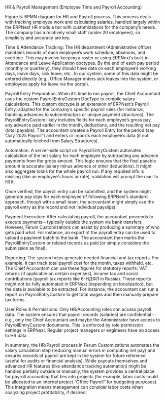 HR & Payroll Management (Employee Time and Payroll Accounting)

 Figure 5: BPMN diagram for HR and Payroll process. This process deals with tracking employee work and calculating salaries, handled largely within the ERPNext HR module but with customizations for the company’s needs. The company has a relatively small staff (under 20 employees), so simplicity and accuracy are key.

Time & Attendance Tracking: The HR department (Administrative office) maintains records of each employee’s work schedule, absences, and overtime. This may involve keeping a roster or using ERPNext’s built-in Attendance and Leave Application doctypes. By the  end of each pay period (monthly or quarterly), they should have data on each employee’s working days, leave days, sick leave, etc.. In our system, some of this data might be entered directly (e.g., Office Manager enters sick leaves into the system, or employees apply for leave via the portal).

Payroll Entry Preparation: When it’s time to run payroll, the Chief Accountant uses the custom PayrollEntryCustom DocType to compile salary calculations. This custom doctype is an extension of ERPNext’s Payroll Entry, adapted for the company’s specific payroll rules (for instance, handling advances to subcontractors or unique payment structures). The PayrollEntryCustom likely includes fields for each employee’s gross pay, any advance paid earlier in the month, deductions, and the resulting net pay (total payable). The accountant creates a Payroll Entry for the period (say “July 2025 Payroll”) and enters or imports each employee’s data (if not automatically fetched from Salary Structures).

Automation: A server-side script on PayrollEntryCustom automates calculation of the net salary for each employee by subtracting any advance payments from the gross amount. This logic ensures that the final payable amount is accurate (salary minus advance or other deductions). It might also aggregate totals for the whole payroll run. If any required info is missing (like an employee’s hours or rate), validation will prompt the user to fill it.

Once verified, the payroll entry can be submitted, and the system might generate pay slips for each employee (if following ERPNext’s standard approach, though with a small team, the accountant might simply use the payroll entry as the record and not individual payslips).

Payment Execution: After calculating payroll, the accountant proceeds to execute payments – typically outside the system via bank transfers. However, Ferum Customizations can assist by producing a summary of who gets paid what. For instance, an export of the payroll entry can be used to upload a payment batch to the bank. The accountant then marks the PayrollEntryCustom or related records as paid (or simply considers the submission as final).

Reporting: The system helps generate needed financial and tax reports. For example, it can track total payroll cost for the month, taxes withheld, etc. The Chief Accountant can use these figures for statutory reports: VAT returns (if applicable on certain expenses), income tax and social contributions (payroll tax reports like 6-НДФЛ in Russia). These reports might not be fully automated in ERPNext (depending on localization), but the data is available to be extracted. For instance, the accountant can run a report on PayrollEntryCustom to get total wages and then manually prepare tax forms.

User Roles & Permissions: Only HR/Accounting roles can access payroll data. The system ensures that payroll records (salaries) are confidential – e.g., only the Chief Accountant and maybe the Administrator have access to PayrollEntryCustom documents. This is enforced by role permission settings in ERPNext. Regular project managers or engineers have no access to HR data.

In summary, the HR/Payroll process in Ferum Customizations automates the salary calculation step (reducing manual errors in computing net pay) and ensures records of payroll are kept in the system for future reference (useful for audits or financial analysis). While payouts themselves and advanced HR features (like attendance tracking automation) might be handled partially outside or manually, the system provides a central place for payroll accounting that ties into projects (for example, labor costs could be allocated to an internal project “Office Payroll” for budgeting purposes). This integration means management can consider labor costs when analyzing project profitability, if desired.
